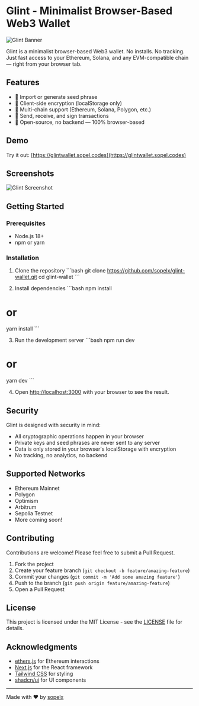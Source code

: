 # Glint - Minimalist Browser-Based Web3 Wallet

![Glint Banner](https://github.com/sopelx/glint-wallet/raw/main/public/banner.png)

Glint is a minimalist browser-based Web3 wallet. No installs. No tracking. Just fast access to your Ethereum, Solana, and any EVM-compatible chain — right from your browser tab.

## Features

- 🧩 Import or generate seed phrase
- 🔐 Client-side encryption (localStorage only)
- 🔄 Multi-chain support (Ethereum, Solana, Polygon, etc.)
- 🚀 Send, receive, and sign transactions
- 🧱 Open-source, no backend — 100% browser-based

## Demo

Try it out: [https://glintwallet.sopel.codes](https://glintwallet.sopel.codes)

## Screenshots

![Glint Screenshot](https://github.com/sopelx/glint-wallet/raw/main/public/screenshot.png)

## Getting Started

### Prerequisites

- Node.js 18+
- npm or yarn

### Installation

1. Clone the repository
\`\`\`bash
git clone https://github.com/sopelx/glint-wallet.git
cd glint-wallet
\`\`\`

2. Install dependencies
\`\`\`bash
npm install
# or
yarn install
\`\`\`

3. Run the development server
\`\`\`bash
npm run dev
# or
yarn dev
\`\`\`

4. Open [http://localhost:3000](http://localhost:3000) with your browser to see the result.

## Security

Glint is designed with security in mind:

- All cryptographic operations happen in your browser
- Private keys and seed phrases are never sent to any server
- Data is only stored in your browser's localStorage with encryption
- No tracking, no analytics, no backend

## Supported Networks

- Ethereum Mainnet
- Polygon
- Optimism
- Arbitrum
- Sepolia Testnet
- More coming soon!

## Contributing

Contributions are welcome! Please feel free to submit a Pull Request.

1. Fork the project
2. Create your feature branch (`git checkout -b feature/amazing-feature`)
3. Commit your changes (`git commit -m 'Add some amazing feature'`)
4. Push to the branch (`git push origin feature/amazing-feature`)
5. Open a Pull Request

## License

This project is licensed under the MIT License - see the [LICENSE](LICENSE) file for details.

## Acknowledgments

- [ethers.js](https://docs.ethers.org/) for Ethereum interactions
- [Next.js](https://nextjs.org/) for the React framework
- [Tailwind CSS](https://tailwindcss.com/) for styling
- [shadcn/ui](https://ui.shadcn.com/) for UI components

---

Made with ❤️ by [sopelx](https://github.com/sopelx)
